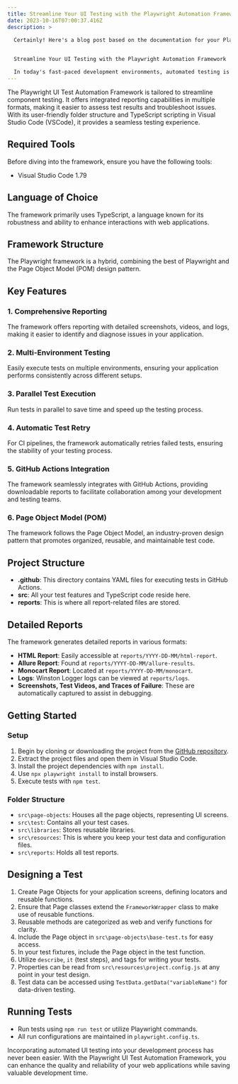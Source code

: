 ```yaml
---
title: Streamline Your UI Testing with the Playwright Automation Framework
date: 2023-10-16T07:00:37.416Z
description: >
  
  Certainly! Here's a blog post based on the documentation for your Playwright UI Test Automation Framework:


  Streamline Your UI Testing with the Playwright Automation Framework

  In today's fast-paced development environments, automated testing is an essential component of the software development lifecycle. To ensure your web applications work flawlessly, UI testing is crucial. Enter the Playwright UI Test Automation Framework – a powerful solution designed to make your UI testing easier and more efficient.
---
```

<!--StartFragment-->

The Playwright UI Test Automation Framework is tailored to streamline component testing. It offers integrated reporting capabilities in multiple formats, making it easier to assess test results and troubleshoot issues. With its user-friendly folder structure and TypeScript scripting in Visual Studio Code (VSCode), it provides a seamless testing experience.

## Required Tools

Before diving into the framework, ensure you have the following tools:

* Visual Studio Code 1.79

## Language of Choice

The framework primarily uses TypeScript, a language known for its robustness and ability to enhance interactions with web applications.

## Framework Structure

The Playwright framework is a hybrid, combining the best of Playwright and the Page Object Model (POM) design pattern.

## Key Features

### 1. Comprehensive Reporting

The framework offers reporting with detailed screenshots, videos, and logs, making it easier to identify and diagnose issues in your application.

### 2. Multi-Environment Testing

Easily execute tests on multiple environments, ensuring your application performs consistently across different setups.

### 3. Parallel Test Execution

Run tests in parallel to save time and speed up the testing process.

### 4. Automatic Test Retry

For CI pipelines, the framework automatically retries failed tests, ensuring the stability of your testing process.

### 5. GitHub Actions Integration

The framework seamlessly integrates with GitHub Actions, providing downloadable reports to facilitate collaboration among your development and testing teams.

### 6. Page Object Model (POM)

The framework follows the Page Object Model, an industry-proven design pattern that promotes organized, reusable, and maintainable test code.

## Project Structure

* **.github**: This directory contains YAML files for executing tests in GitHub Actions.
* **src**: All your test features and TypeScript code reside here.
* **reports**: This is where all report-related files are stored.

## Detailed Reports

The framework generates detailed reports in various formats:

* **HTML Report**: Easily accessible at `reports/YYYY-DD-MM/html-report`.
* **Allure Report**: Found at `reports/YYYY-DD-MM/allure-results`.
* **Monocart Report**: Located at `reports/YYYY-DD-MM/monocart`.
* **Logs**: Winston Logger logs can be viewed at `reports/logs`.
* **Screenshots, Test Videos, and Traces of Failure**: These are automatically captured to assist in debugging.

## Getting Started

### Setup

1. Begin by cloning or downloading the project from the [GitHub repository](https://github.com/pol-onesource/test-execution-orchestration-pol-bde-test).
2. Extract the project files and open them in Visual Studio Code.
3. Install the project dependencies with `npm install`.
4. Use `npx playwright install` to install browsers.
5. Execute tests with `npm test`.

### Folder Structure

* `src\page-objects`: Houses all the page objects, representing UI screens.
* `src\test`: Contains all your test cases.
* `src\libraries`: Stores reusable libraries.
* `src\resources`: This is where you keep your test data and configuration files.
* `src\reports`: Holds all test reports.

## Designing a Test

1. Create Page Objects for your application screens, defining locators and reusable functions.
2. Ensure that Page classes extend the `FrameworkWrapper` class to make use of reusable functions.
3. Reusable methods are categorized as web and verify functions for clarity.
4. Include the Page object in `src\page-objects\base-test.ts` for easy access.
5. In your test fixtures, include the Page object in the test function.
6. Utilize `describe`, `it` (test steps), and tags for writing your tests.
7. Properties can be read from `src\resources\project.config.js` at any point in your test design.
8. Test data can be accessed using `TestData.getData("variableName")` for data-driven testing.

## Running Tests

* Run tests using `npm run test` or utilize Playwright commands.
* All run configurations are maintained in `playwright.config.ts`.

Incorporating automated UI testing into your development process has never been easier. With the Playwright UI Test Automation Framework, you can enhance the quality and reliability of your web applications while saving valuable development time.

<!--EndFragment-->